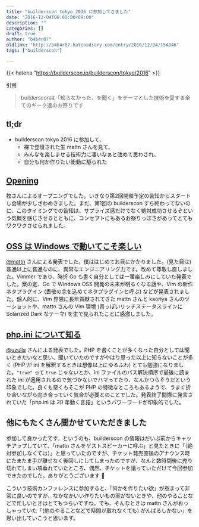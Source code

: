 ```yaml
---
title: "builderscon tokyo 2016 に参加してきました"
date: "2016-12-04T00:00:00+09:00"
description: ""
categories: []
draft: true
author: "b4b4r07"
oldlink: "http://b4b4r07.hatenadiary.com/entry/2016/12/04/154846"
tags: ["builderscon"]

---
```


{{< hatena "https://builderscon.io/builderscon/tokyo/2016" >}}

引用

>buildersconは「知らなかった、を聞く」をテーマとした技術を愛する全てのギーク達のお祭りです

## tl;dr

- builderscon tokyo 2016 に参加して、
  - 裸で登壇された生 mattn さんを見て、
  - みんなを楽しませる技術力に凄いなぁと改めて思わされ、
  - 自分も何か作りたい衝動に駆られた

## [Opening](https://builderscon.io/builderscon/tokyo/2016/session/abc259a7-a6e9-11e6-a129-42010af0001c)

牧さんによるオープニングでした。いきなり第2回開催予定の告知からスタートし会場が少しざわめきました。まだ、第1回の builderscon すら終わってないのに、このタイミングでの告知は、サプライズ感だけでなく絶対成功させるぞという気概を感じさせるとともに、コンセプトにもあるお祭りっぽさがあってとてもワクワクさせられました。

## [OSS は Windows で動いてこそ楽しい](https://builderscon.io/builderscon/tokyo/2016/session/d1996f70-1d04-4def-a13f-c8fed0415b77)

[@mattn](https://twitter.com/mattn_jp) さんによる発表でした。僕ははじめてお目にかかりました。(見た目は) 普通以上に普通なのに、異常なエンジニアリング力です。改めて尊敬し直しました。Vimmer であり、時折 Go も書く自分としては一番楽しみにしていた発表でした。案の定、Go で Windows OSS 開発の未来が明るくなる話や、Vim の新作ネタプラグイン (畏敬の念を込めてネタプラグインと呼ぶ) などが発表されました。個人的に、Vim 界隈に長年貢献されてきた mattn さんと kaoriya さんのツーショットや、mattn さんの Vim 環境 (青っぽいリッチステータスラインに Solarized Dark なテーマ) を生で見られたことに感激しました。

## [php.ini について知る](https://builderscon.io/builderscon/tokyo/2016/session/d1344eb6-6405-4d0d-b556-a752579f9365)

[@uzulla](https://twitter.com/uzulla) さんによる発表でした。PHP を書くことが多くなった自分としては聞いときたいなと思い、聞いていたのですがやはり思った以上に知らないことが多く (PHP が ini を解釈するときは想像以上にゆるふわ) とても勉強になりました。`"true"` って `true` じゃないとか、ini ファイルのパス解決順序で最後に読まれた ini が適用されるので気づかないでハマってたり、なんかつらそうだという印象でした。良くも悪くもそこが PHP の特徴なところもあるようで、うまく折り合いながら向き合っていく気合が必要とのことでした。発表終了間際に発言されていた「php.ini は 20 年動く言語」というパワーワードが印象的でした。

## 他にもたくさん聞かせていただきました

参加して良かったです。というのも、builderscon の情報はだいぶ前からキャッチアップしていて、「mattn さんをゲストスピーカーに呼ぶ」と見たときに「（絶対参加しなくては）」と思っていたのですが、チケット発売直後のアナウンス時にたまたま手が離せなく後回しにしてしまったのですが、なんと数時間後に売り切れてしまい項垂れていたところ、偶然、チケットを譲っていただけて今回参加できたのでした。ありがとうございます :bow:

こういう技術カンファレンスに参加すると、「何かを作りたい欲」が高まって非常に良いのですが、なかなかいい作りたいもの案がないときや、他のやることなどで忙しいときはとてもつらいですね。でも、そんなときは mattn さんがおっしゃっていた「(他のやることなどで時間が取れなくても) がんばるしかない」を思い出していこうと思います。
